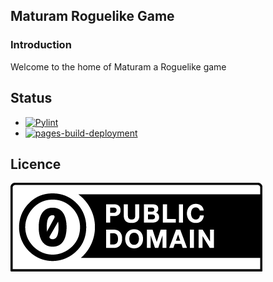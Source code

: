 ## Maturam Roguelike Game
### Introduction
Welcome to the home of Maturam a Roguelike game

## Status
* [![Pylint](https://github.com/denisjackman/Maturam/actions/workflows/pylint.yml/badge.svg)](https://github.com/denisjackman/Maturam/actions/workflows/pylint.yml)
* [![pages-build-deployment](https://github.com/denisjackman/Maturam/actions/workflows/pages/pages-build-deployment/badge.svg)](https://github.com/denisjackman/Maturam/actions/workflows/pages/pages-build-deployment)


## Licence
![Creative Commons](../images/cc-zero.png)
